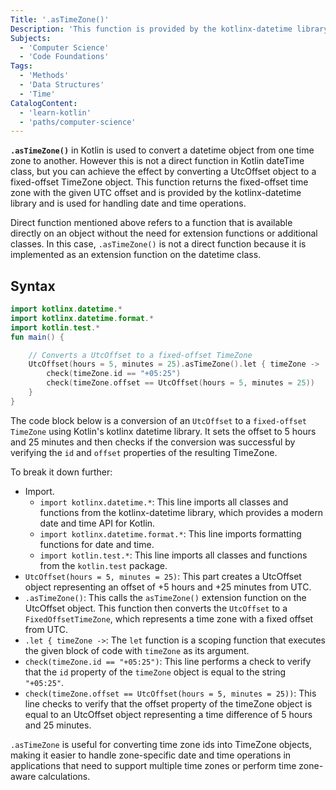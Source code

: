 ```yaml
---
Title: '.asTimeZone()'
Description: 'This function is provided by the kotlinx-datetime library, it is used to convert a datetime object from one time zone to another which makes it perfect for handling date and time operations. It returns the fixed-offset time zone with the given UTC offset'
Subjects:
  - 'Computer Science'
  - 'Code Foundations'
Tags:
  - 'Methods'
  - 'Data Structures'
  - 'Time'
CatalogContent:
  - 'learn-kotlin'
  - 'paths/computer-science'
---
```


**`.asTimeZone()`** in Kotlin is used to convert a datetime object from one time zone to another. However this is not a direct function in Kotlin dateTime class, but you can achieve the effect by converting a UtcOffset object to a fixed-offset TimeZone object. This function returns the fixed-offset time zone with the given UTC offset and is provided by the kotlinx-datetime library and is used for handling date and time operations. 

Direct function mentioned above refers to a function that is available directly on an object without the need for extension functions or additional classes. In this case, `.asTimeZone()` is not a direct function because it is implemented as an extension function on the datetime class.

## Syntax

``` kotlin
import kotlinx.datetime.*
import kotlinx.datetime.format.*
import kotlin.test.*
fun main() { 

    // Converts a UtcOffset to a fixed-offset TimeZone
    UtcOffset(hours = 5, minutes = 25).asTimeZone().let { timeZone ->
        check(timeZone.id == "+05:25")
        check(timeZone.offset == UtcOffset(hours = 5, minutes = 25))
    } 
}
```

The code block below is a conversion of an `UtcOffset` to a `fixed-offset TimeZone` using Kotlin's kotlinx datetime library. It sets the offset to 5 hours and 25 minutes and then checks if the conversion was successful by verifying the `id` and `offset` properties of the resulting TimeZone.

To break it down further: 

- Import.
  - `import kotlinx.datetime.*`: This line imports all classes and functions from the kotlinx-datetime library, which provides a modern date and time API for Kotlin.
  - `import kotlinx.datetime.format.*`: This line imports formatting functions for date and time.
  - `import kotlin.test.*`: This line imports all classes and functions from the `kotlin.test` package.
- `UtcOffset(hours = 5, minutes = 25)`: This part creates a UtcOffset object representing an offset of +5 hours and +25 minutes from UTC.
- `.asTimeZone()`: This calls the `asTimeZone()` extension function on the UtcOffset object. This function then converts the `UtcOffset` to a `FixedOffsetTimeZone`, which represents a time zone with a fixed offset from UTC.
- `.let { timeZone ->`: The `let` function is a scoping function that executes the given block of code with `timeZone` as its argument.
- `check(timeZone.id == "+05:25")`: This line performs a check to verify that the `id` property of the `timeZone` object is equal to the string `"+05:25"`.
- `check(timeZone.offset == UtcOffset(hours = 5, minutes = 25))`: This line checks to verify that the offset property of the timeZone object is equal to an UtcOffset object representing a time difference of 5 hours and 25 minutes.

`.asTimeZone` is useful for converting time zone ids into TimeZone objects, making it easier to handle zone-specific date and time operations in applications that need to support multiple time zones or perform time zone-aware calculations.
